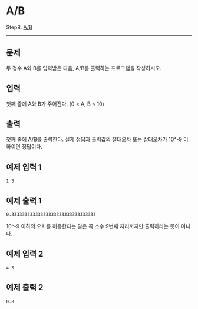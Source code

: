 # A/B
Step8. [A/B](https://www.acmicpc.net/problem/1008)

---

## 문제

두 정수 A와 B를 입력받은 다음, A/B를 출력하는 프로그램을 작성하시오.

## 입력

첫째 줄에 A와 B가 주어진다. (0 < A, B < 10)

## 출력

첫째 줄에 A/B를 출력한다. 실제 정답과 출력값의 절대오차 또는 상대오차가 10^-9 이하이면 정답이다.

## 예제 입력 1 

```
1 3
```

## 예제 출력 1 

```
0.33333333333333333333333333333333
```

10^-9 이하의 오차를 허용한다는 말은 꼭 소수 9번째 자리까지만 출력하라는 뜻이 아니다.

## 예제 입력 2 

```
4 5
```

## 예제 출력 2 

```
0.8
```